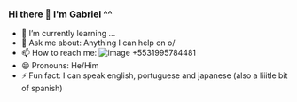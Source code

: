 ### Hi there 👋 I'm Gabriel ^^

- 🌱 I’m currently learning ...
- 💬 Ask me about: Anything I can help on o/
- 📫 How to reach me: ![image]({https://img.shields.io/badge/WhatsApp-25D366?style=for-the-badge&logo=whatsapp&logoColor=white}) +5531995784481
- 😄 Pronouns: He/Him
- ⚡ Fun fact: I can speak english, portuguese and japanese (also a liiitle bit of spanish)
